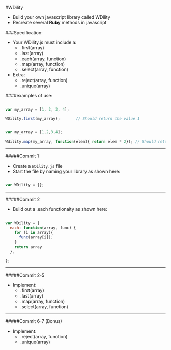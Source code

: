 #WDility
- Build your own javascript library called WDility
- Recreate several **Ruby** methods in javascript


###Specification:

- Your WDility.js must include a:
  - .first(array)
  - .last(array)
  - .each(array, function)
  - .map(array, function)
  - .select(array, function)
- Extra:
  - .reject(array, function)
  - .unique(array)

####examples of use:

```javascript

var my_array = [1, 2, 3, 4];

WDility.first(my_array);       // Should return the value 1

```


```javascript

var my_array = [1,2,3,4];

Wdility.map(my_array, function(elem){ return elem * 2}); // Should return this array: [2,4,6,8,10]


```

---

#####Commit 1
- Create a `WDility.js` file
- Start the file by naming your library as shown here:

```javascript

var WDility = {};

```

---

#####Commit 2
- Build out a .each functionaity as shown here:

```javascript

var WDility = {
  each: function(array, func) {
    for (i in array){
      func(array[i]);
    }
    return array
  },

};

```

---

#####Commit 2-5
- Implement:
  - .first(array)
  - .last(array)
  - .map(array, function)
  - .select(array, function)

---

#####Commit 6-7 (Bonus)
- Implement:
  - .reject(array, function)
  - .unique(array)

